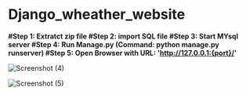 # Django_wheather_website

**#Step 1: Extratct zip file
#Step 2: import SQL file 
#Step 3: Start MYsql server
#Step 4: Run Manage.py (Command: python manage.py runserver)
#Step 5: Open Browser with URL: 'http://127.0.0.1:{port}/'**


![Screenshot (4)](https://user-images.githubusercontent.com/59019569/162000752-b784269e-51c3-49e1-8a78-f1f1e5c8098b.png)



![Screenshot (5)](https://user-images.githubusercontent.com/59019569/162000784-fdddebde-5569-4267-adfb-17abe7c6f99f.png)
